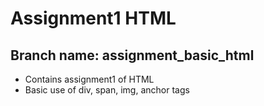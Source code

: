 # Assignment1 HTML

## Branch name: assignment_basic_html
   - Contains assignment1 of HTML 
   - Basic use of div, span, img, anchor tags


